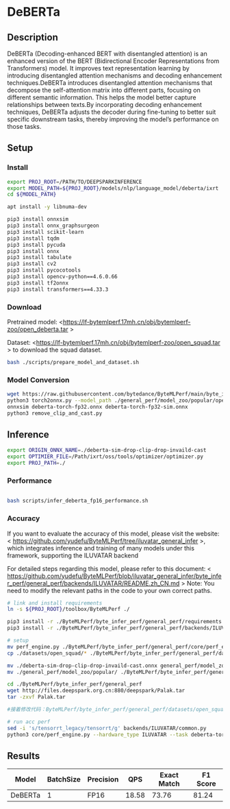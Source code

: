 # DeBERTa

## Description

DeBERTa (Decoding-enhanced BERT with disentangled attention) is an enhanced version of the BERT (Bidirectional Encoder Representations from Transformers) model. It improves text representation learning by introducing disentangled attention mechanisms and decoding enhancement techniques.DeBERTa introduces disentangled attention mechanisms that decompose the self-attention matrix into different parts, focusing on different semantic information. This helps the model better capture relationships between texts.By incorporating decoding enhancement techniques, DeBERTa adjusts the decoder during fine-tuning to better suit specific downstream tasks, thereby improving the model’s performance on those tasks.

## Setup

### Install

```bash
export PROJ_ROOT=/PATH/TO/DEEPSPARKINFERENCE
export MODEL_PATH=${PROJ_ROOT}/models/nlp/language_model/deberta/ixrt
cd ${MODEL_PATH}

apt install -y libnuma-dev

pip3 install onnxsim
pip3 install onnx_graphsurgeon
pip3 install scikit-learn
pip3 install tqdm
pip3 install pycuda
pip3 install onnx
pip3 install tabulate
pip3 install cv2
pip3 install pycocotools
pip3 install opencv-python==4.6.0.66
pip3 install tf2onnx
pip3 install transformers==4.33.3
```

### Download

Pretrained model: <<https://lf-bytemlperf.17mh.cn/obj/bytemlperf-zoo/open_deberta.tar> >

Dataset: <<https://lf-bytemlperf.17mh.cn/obj/bytemlperf-zoo/open_squad.tar> > to download the squad dataset.

```bash
bash ./scripts/prepare_model_and_dataset.sh
```

### Model Conversion

```bash
wget https://raw.githubusercontent.com/bytedance/ByteMLPerf/main/byte_infer_perf/general_perf/model_zoo/deberta-torch-fp32.json
python3 torch2onnx.py --model_path ./general_perf/model_zoo/popular/open_deberta/deberta-base-squad.pt --output_path deberta-torch-fp32.onnx
onnxsim deberta-torch-fp32.onnx deberta-torch-fp32-sim.onnx
python3 remove_clip_and_cast.py

```

## Inference

```bash
export ORIGIN_ONNX_NAME=./deberta-sim-drop-clip-drop-invaild-cast
export OPTIMIER_FILE=/Path/ixrt/oss/tools/optimizer/optimizer.py
export PROJ_PATH=./
```

### Performance

```bash

bash scripts/infer_deberta_fp16_performance.sh
```

### Accuracy

If you want to evaluate the accuracy of this model, please visit the website: < <https://github.com/yudefu/ByteMLPerf/tree/iluvatar_general_infer> >, which integrates inference and training of many models under this framework, supporting the ILUVATAR backend

For detailed steps regarding this model, please refer to this document: < <https://github.com/yudefu/ByteMLPerf/blob/iluvatar_general_infer/byte_infer_perf/general_perf/backends/ILUVATAR/README.zh_CN.md> > Note: You need to modify the relevant paths in the code to your own correct paths.

```bash
# link and install requirements
ln -s ${PROJ_ROOT}/toolbox/ByteMLPerf ./

pip3 install -r ./ByteMLPerf/byte_infer_perf/general_perf/requirements.txt
pip3 install -r ./ByteMLPerf/byte_infer_perf/general_perf/backends/ILUVATAR/requirements.txt

# setup
mv perf_engine.py ./ByteMLPerf/byte_infer_perf/general_perf/core/perf_engine.py
cp ./datasets/open_squad/* ./ByteMLPerf/byte_infer_perf/general_perf/datasets/open_squad/

mv ./deberta-sim-drop-clip-drop-invaild-cast.onnx general_perf/model_zoo/popular/open_deberta/
mv ./general_perf/model_zoo/popular/ ./ByteMLPerf/byte_infer_perf/general_perf/model_zoo/

cd ./ByteMLPerf/byte_infer_perf/general_perf
wget http://files.deepspark.org.cn:880/deepspark/Palak.tar
tar -zxvf Palak.tar

#接着修改代码：ByteMLPerf/byte_infer_perf/general_perf/datasets/open_squad/data_loader.py -AutoTokenizer.from_pretrained("Palak/microsoft_deberta-base_squad") => AutoTokenizer.from_pretrained("/Your/Path/Palak/microsoft_deberta-base_squad")

# run acc perf
sed -i 's/tensorrt_legacy/tensorrt/g' backends/ILUVATAR/common.py
python3 core/perf_engine.py --hardware_type ILUVATAR --task deberta-torch-fp32
```

## Results

| Model   | BatchSize | Precision | QPS   | Exact Match | F1 Score |
| ------- | --------- | --------- | ----- | ----------- | -------- |
| DeBERTa | 1         | FP16      | 18.58 | 73.76       | 81.24    |
